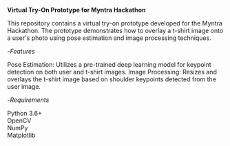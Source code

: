 **Virtual Try-On Prototype for Myntra Hackathon**

This repository contains a virtual try-on prototype developed for the Myntra Hackathon. The prototype demonstrates how to overlay a t-shirt image onto a user's photo using pose estimation and image processing techniques.

-*Features*

Pose Estimation: Utilizes a pre-trained deep learning model for keypoint detection on both user and t-shirt images.
Image Processing: Resizes and overlays the t-shirt image based on shoulder keypoints detected from the user image.

-*Requirements*

Python 3.6+<br>
OpenCV<br>
NumPy<br>
Matplotlib<br>
